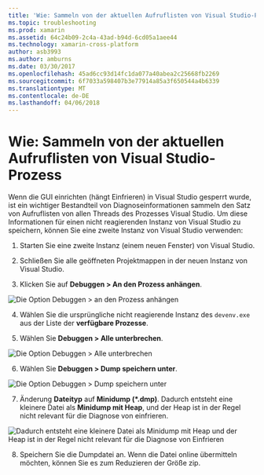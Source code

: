 ```yaml
---
title: 'Wie: Sammeln von der aktuellen Aufruflisten von Visual Studio-Prozess'
ms.topic: troubleshooting
ms.prod: xamarin
ms.assetid: 64c24b09-2c4a-43ad-b94d-6cd05a1aee44
ms.technology: xamarin-cross-platform
author: asb3993
ms.author: amburns
ms.date: 03/30/2017
ms.openlocfilehash: 45ad6cc93d14fc1da077a40abea2c25668fb2269
ms.sourcegitcommit: 6f7033a598407b3e77914a85a3f650544a4b6339
ms.translationtype: MT
ms.contentlocale: de-DE
ms.lasthandoff: 04/06/2018
---
```

# <a name="how-do-i-collect-the-current-call-stacks-of-the-visual-studio-process"></a>Wie: Sammeln von der aktuellen Aufruflisten von Visual Studio-Prozess

Wenn die GUI einrichten (hängt Einfrieren) in Visual Studio gesperrt wurde, ist ein wichtiger Bestandteil von Diagnoseinformationen sammeln den Satz von Aufruflisten von allen Threads des Prozesses Visual Studio. Um diese Informationen für einen nicht reagierenden Instanz von Visual Studio zu speichern, können Sie eine zweite Instanz von Visual Studio verwenden:

1. Starten Sie eine zweite Instanz (einem neuen Fenster) von Visual Studio.

2. Schließen Sie alle geöffneten Projektmappen in der neuen Instanz von Visual Studio.

3. Klicken Sie auf **Debuggen > An den Prozess anhängen**.

  ![](vs-callstack-images/image1.png "Die Option Debuggen > an den Prozess anhängen")

4. Wählen Sie die ursprüngliche nicht reagierende Instanz des `devenv.exe` aus der Liste der **verfügbare Prozesse**.

5. Wählen Sie **Debuggen > Alle unterbrechen**.

  ![](vs-callstack-images/image2.png "Die Option Debuggen > Alle unterbrechen")

6. Wählen Sie **Debuggen > Dump speichern unter**.

  ![](vs-callstack-images/image3.png "Die Option Debuggen > Dump speichern unter")

7. Änderung **Dateityp** auf **Minidump (\*.dmp)**. Dadurch entsteht eine kleinere Datei als **Minidump mit Heap**, und der Heap ist in der Regel nicht relevant für die Diagnose von einfrieren.

  ![](vs-callstack-images/image4.png "Dadurch entsteht eine kleinere Datei als Minidump mit Heap und der Heap ist in der Regel nicht relevant für die Diagnose von Einfrieren")

8. Speichern Sie die Dumpdatei an. Wenn die Datei online übermitteln möchten, können Sie es zum Reduzieren der Größe zip.
